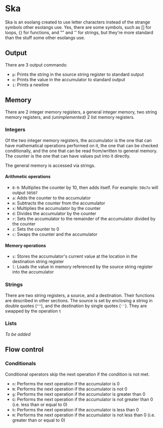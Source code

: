 #  Ska

Ska is an esolang created to use letter characters instead of the strange symbols other esolangs use. Yes, there are some
symbols, such as [] for loops, {} for functions, and "" and '' for strings, but they're more standard than the stuff some other
esolangs use.

## Output
There are 3 output commands:

* `p`: Prints the string in the source string register to standard output
* `o`: Prints the value in the accumulator to standard output
* `i`: Prints a newline

## Memory
There are 2 integer memory registers, a general integer memory, two string memory registers, and *(unimplemented)* 2 list memory registers.

### Integers
Of the two integer memory registers, the accumulator is the one that can have mathematical operations performed on it, the
one that can be checked conditionally, and the one that can be read from/written to general memory. The counter is the one that can 
have values put into it directly.

The general memory is accessed via strings.

#### Arithmetic operations

* `0-9`: Multiplies the counter by 10, then adds itself. For example: `50o7o` will output `50507`
* `a`: Adds the counter to the accumulator
* `m`: Subtracts the counter from the accumulator
* `x`: Multiplies the accumulator by the counter
* `d`: Divides the accumulator by the counter
* `r`: Sets the accumulator to the remainder of the accumulator divided by the counter
* `z`: Sets the counter to 0
* `c`: Swaps the counter and the accumulator

#### Memory operations
* `s`: Stores the accumulator's current value at the location in the destination string register
* `l`: Loads the value in memory referenced by the source string register into the accumulator

### Strings
There are two string registers, a source, and a destination. Their functions are described in other sections. The source is set by
enclosing a string in double quotes (`""`), and the destination by single quotes (`''`). They are swapped by the operation `t`

### Lists
*To be added*

## Flow control
### Conditionals
Conditional operators skip the next operation if the condition is not met.
* `n`: Performs the next operation if the accumulator is 0
* `N`: Performs the next operation if the accumulator is not 0
* `g`: Performs the next operation if the accumulator is greater than 0
* `G`: Performs the next operation if the accumulator is not greater than 0 (i.e. less than or equal to 0)
* `h`: Performs the next operation if the accumulator is less than 0
* `H`: Performs the next operation if the accumulator is not less than 0 (i.e. greater than or equal to 0)

